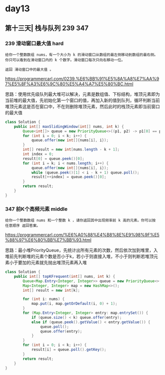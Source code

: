 # day13

## 第十三天| 栈与队列 239 347

### 239 滑动窗口最大值 hard
```
给你一个整数数组 nums，有一个大小为 k 的滑动窗口从数组的最左侧移动到数组的最右侧。你只可以看到在滑动窗口内的 k 个数字。滑动窗口每次只向右移动一位。

返回 滑动窗口中的最大值 。
```
https://programmercarl.com/0239.%E6%BB%91%E5%8A%A8%E7%AA%97%E5%8F%A3%E6%9C%80%E5%A4%A7%E5%80%BC.html

思路：使用优先级队列最大堆可以解决，元素是数组值、下标结构，堆顶元素即为当前堆的最大值，先初始化第一个窗口的值，再加入新的值到队列，循环判断当前堆顶元素这是否在窗口中，不在则删除堆顶元素，然后此时的栈顶元素即当前窗口的最大值

```java
class Solution {
    public int[] maxSlidingWindow(int[] nums, int k) {
        Queue<int[]> queue = new PriorityQueue<>((p1, p2) -> p1[0] == p2[0] ? p2[1] - p1[1] : p2[0] - p1[0]);
        for (int i = 0; i < k; i++) {
            queue.offer(new int[]{nums[i], i});
        }
        int[] result = new int[nums.length - k + 1];
        int index = 0;
        result[0] = queue.peek()[0];
        for (int i = k; i < nums.length; i++) {
            queue.offer(new int[]{nums[i], i});
            while (queue.peek()[1] < i - k + 1) queue.poll();
            result[++index] = queue.peek()[0];
        }
        return result;
    }
}
```

### 347 前K个高频元素 middle
```
给你一个整数数组 nums 和一个整数 k ，请你返回其中出现频率前 k 高的元素。你可以按 任意顺序 返回答案。
```
https://programmercarl.com/%E6%A0%88%E4%B8%8E%E9%98%9F%E5%88%97%E6%80%BB%E7%BB%93.html

思路：最小堆PriorityQueue，先统计出所有元素的次数，然后依次加到堆里，入堆前先判断堆的元素个数是否小于k，若小于则直接入堆，不小于则判断若堆顶元素小于要加的元素就先抛出堆顶元素再入堆

```java
class Solution {
    public int[] topKFrequent(int[] nums, int k) {
        Queue<Map.Entry<Integer, Integer>> queue = new PriorityQueue<>((p1, p2) -> p1.getValue() - p2.getValue());
        Map<Integer, Integer> map = new HashMap<>();
        int[] result = new int[k];

        for (int i: nums) {
            map.put(i, map.getOrDefault(i, 0) + 1);
        }
        for (Map.Entry<Integer, Integer> entry: map.entrySet()) {
            if (queue.size() < k) queue.offer(entry);
            else if (queue.peek().getValue() < entry.getValue()) {
                queue.poll();
                queue.offer(entry);
            }
        }
        for (int i = 0; i < k; i++) {
            result[i] = queue.poll().getKey();
        }
        return result;
    }
}
```